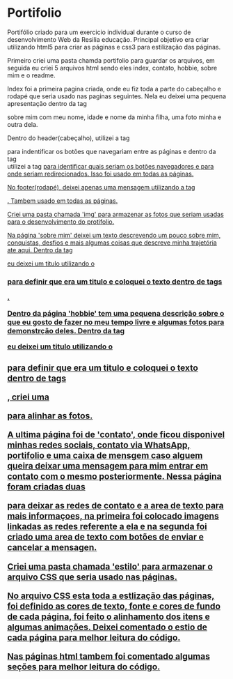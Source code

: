 # Portifolio

Portifólio criado para um exercicio individual durante o curso de desenvolvimento Web da Resilia educação.
Principal objetivo era criar utilizando html5 para criar as páginas e css3 para estilização das páginas.

Primeiro criei uma pasta chamda portifolio para guardar os arquivos, em seguida eu criei 5 arquivos html sendo eles index, contato, hobbie,  sobre mim e o readme.

Index foi a primeira pagina criada, onde eu fiz toda a parte do cabeçalho e rodapé que seria usado nas paginas seguintes. Nela eu deixei uma pequena apresentação dentro da tag <main> sobre mim com meu nome, idade e nome da minha filha, uma foto minha e outra dela.

Dentro do header(cabeçalho), utilizei a tag <nav> para indentificar os botões que navegariam entre as páginas e dentro da tag <nav>
utilizei a tag <a href=""> para identificar quais seriam os botões navegadores e para onde seriam redirecionados. Isso foi usado em todas as páginas.
  
No footer(rodapé), deixei apenas uma mensagem utilizando a tag <p>. Tambem usado em todas as páginas.

Criei uma pasta chamada 'img' para armazenar as fotos que seriam usadas para o desenvolvimento do protifolio.

Na página 'sobre mim' deixei um texto descrevendo um pouco sobre mim, conquistas, desfios e mais algumas coisas que descreve minha trajetória ate aqui. Dentro da tag <main> eu deixei um titulo utilizando o <H1> para definir que era um titulo e coloquei o texto dentro de tags <p>.

Dentro da página 'hobbie' tem uma pequena descrição sobre o que eu gosto de fazer no meu tempo livre e algumas fotos para demonstrção deles. Dentro da tag <main> eu deixei um titulo utilizando o <H1> para definir que era um titulo e coloquei o texto dentro de tags <p>, criei uma <section> para alinhar as fotos.

A ultima página foi de 'contato', onde ficou disponivel minhas redes sociais, contato via WhatsApp, portifolio e uma caixa de mensgem caso alguem queira deixar uma mensagem para mim entrar em contato com o mesmo posteriormente. Nessa página foram criadas duas <section> para deixar as redes de contato e a area de texto para mais informaçoes, na primeira foi colocado imagens linkadas as redes referente a ela e na segunda foi criado uma area de texto com botões de enviar e cancelar a mensagen.

Criei uma pasta chamada 'estilo' para armazenar o arquivo CSS que seria usado nas páginas.

No arquivo CSS esta toda a estlização das páginas, foi definido as cores de texto, fonte e cores de fundo de cada página, foi feito o alinhamento dos itens e algumas animações. Deixei comentado o estio de cada página para melhor leitura do código.
  
Nas páginas html tambem foi comentado algumas seções para melhor leitura do código.
